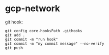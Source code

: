 # gcp-network

git hook:
```
git config core.hooksPath .githooks
git add .
git commit -m "run hook"
git commit -m "my commit message" --no-verify
git push
```
